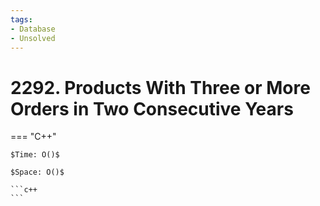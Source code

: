 ```yaml
---
tags:
- Database
- Unsolved
---
```



# 2292. Products With Three or More Orders in Two Consecutive Years

=== "C++"

    $Time: O()$

    $Space: O()$

    ```c++
    ```
